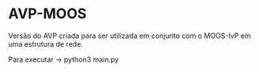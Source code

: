 # AVP-MOOS

Versão do AVP criada para ser utilizada em conjunto com o MOOS-IvP em uma estrutura de rede.

Para executar -> python3 main.py
